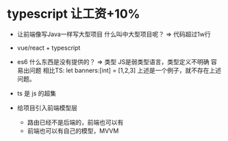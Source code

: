 # typescript 让工资+10%

- 让前端像写Java一样写大型项目
   什么叫中大型项目呢？
    => 代码超过1w行
- vue/react + typescript

- es6
   什么东西是没有提供的？
      => 类型 JS是弱类型语言，类型定义不明确  容易出问题
      相比TS: let banners:[int] = [1,2,3]  上述是一个例子，就不存在上述问题。
- ts 是  js 的超集

- 给项目引入前端模型层
   - 路由已经不是后端的，前端也可以有
   - 前端也可以有自己的模型，MVVM
   